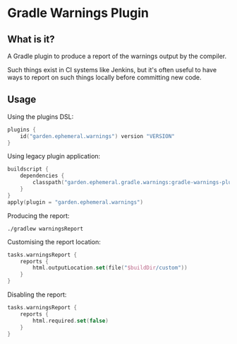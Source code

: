 Gradle Warnings Plugin
======================

What is it?
-----------

A Gradle plugin to produce a report of the warnings output by the compiler.

Such things exist in CI systems like Jenkins, but it's often useful to have ways
to report on such things locally before committing new code.

Usage
-----

Using the plugins DSL:

```kotlin
plugins {
    id("garden.ephemeral.warnings") version "VERSION"
}
```

Using legacy plugin application:

```kotlin
buildscript {
    dependencies {
        classpath("garden.ephemeral.gradle.warnings:gradle-warnings-plugin:VERSION")
    }
}
apply(plugin = "garden.ephemeral.warnings")
```

Producing the report:

```shell
./gradlew warningsReport
```

Customising the report location:

```kotlin
tasks.warningsReport {
    reports {
        html.outputLocation.set(file("$buildDir/custom"))
    }
}
```

Disabling the report:

```kotlin
tasks.warningsReport {
    reports {
        html.required.set(false)
    }
}
```
